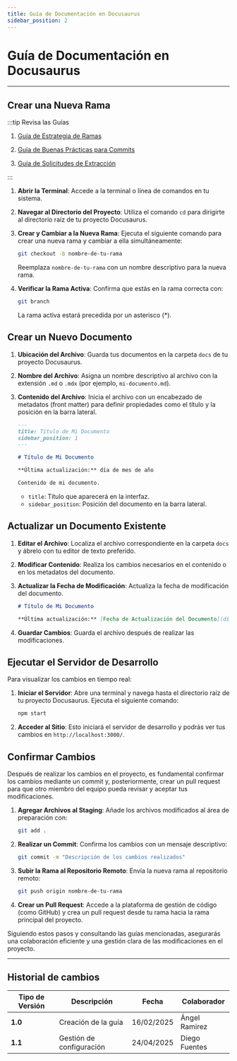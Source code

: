 ```yaml
---
title: Guía de Documentación en Docusaurus
sidebar_position: 2
---
```


# Guía de Documentación en Docusaurus

---

## Crear una Nueva Rama

:::tip Revisa las Guías

1. [Guía de Estrategia de Ramas](/docs/guias/github/git-branches/)

2. [Guía de Buenas Prácticas para Commits](/docs/guias/github/git-commits/)

3. [Guía de Solicitudes de Extracción](/docs/guias/github/git-pull/)

:::

1. **Abrir la Terminal**: Accede a la terminal o línea de comandos en tu sistema.

2. **Navegar al Directorio del Proyecto**: Utiliza el comando `cd` para dirigirte al directorio raíz de tu proyecto Docusaurus.

3. **Crear y Cambiar a la Nueva Rama**: Ejecuta el siguiente comando para crear una nueva rama y cambiar a ella simultáneamente:

   ```bash
   git checkout -b nombre-de-tu-rama
   ```

   Reemplaza `nombre-de-tu-rama` con un nombre descriptivo para la nueva rama.

4. **Verificar la Rama Activa**: Confirma que estás en la rama correcta con:

   ```bash
   git branch
   ```

   La rama activa estará precedida por un asterisco (\*).

## Crear un Nuevo Documento

1. **Ubicación del Archivo**: Guarda tus documentos en la carpeta `docs` de tu proyecto Docusaurus.

2. **Nombre del Archivo**: Asigna un nombre descriptivo al archivo con la extensión `.md` o `.mdx` (por ejemplo, `mi-documento.md`).

3. **Contenido del Archivo**: Inicia el archivo con un encabezado de metadatos (front matter) para definir propiedades como el título y la posición en la barra lateral.

   ```markdown
   ---
   title: Título de Mi Documento
   sidebar_position: 1
   ---

   # Título de Mi Documento

   **Última actualización:** día de mes de año

   Contenido de mi documento.
   ```

   - `title`: Título que aparecerá en la interfaz.
   - `sidebar_position`: Posición del documento en la barra lateral.

## Actualizar un Documento Existente

1. **Editar el Archivo**: Localiza el archivo correspondiente en la carpeta `docs` y ábrelo con tu editor de texto preferido.

2. **Modificar Contenido**: Realiza los cambios necesarios en el contenido o en los metadatos del documento.

3. **Actualizar la Fecha de Modificación**: Actualiza la fecha de modificación del documento.

   ```markdown
   # Título de Mi Documento

   **Última actualización:** [Fecha de Actualización del Documento](día de mes de año)
   ```

4. **Guardar Cambios**: Guarda el archivo después de realizar las modificaciones.

## Ejecutar el Servidor de Desarrollo

Para visualizar los cambios en tiempo real:

1. **Iniciar el Servidor**: Abre una terminal y navega hasta el directorio raíz de tu proyecto Docusaurus. Ejecuta el siguiente comando:

   ```bash
   npm start
   ```

2. **Acceder al Sitio**: Esto iniciará el servidor de desarrollo y podrás ver tus cambios en `http://localhost:3000/`.

## Confirmar Cambios

Después de realizar los cambios en el proyecto, es fundamental confirmar los cambios mediante un commit y, posteriormente, crear un pull request para que otro miembro del equipo pueda revisar y aceptar tus modificaciones.

1. **Agregar Archivos al Staging**: Añade los archivos modificados al área de preparación con:

   ```bash
   git add .
   ```

2. **Realizar un Commit**: Confirma los cambios con un mensaje descriptivo:

   ```bash
   git commit -m "Descripción de los cambios realizados"
   ```

3. **Subir la Rama al Repositorio Remoto**: Envía la nueva rama al repositorio remoto:

   ```bash
   git push origin nombre-de-tu-rama
   ```

4. **Crear un Pull Request**: Accede a la plataforma de gestión de código (como GitHub) y crea un pull request desde tu rama hacia la rama principal del proyecto.

Siguiendo estos pasos y consultando las guías mencionadas, asegurarás una colaboración eficiente y una gestión clara de las modificaciones en el proyecto.

---

## Historial de cambios

| **Tipo de Versión** | **Descripción** | **Fecha** | **Colaborador** |
| ------------------- | --------------- | --------- | --------------- |
| **1.0** | Creación de la guía   | 16/02/2025 | Ángel Ramirez |
| **1.1** | Gestión de configuración   | 24/04/2025 | Diego Fuentes |